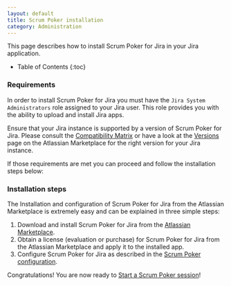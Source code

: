 ```yaml
---
layout: default
title: Scrum Poker installation
category: Administration
---
```


This page describes how to install Scrum Poker for Jira in your Jira application.

* Table of Contents
{:toc}

### Requirements

In order to install Scrum Poker for Jira you must have the `Jira System Administrators` role assigned to your Jira user.
This role provides you with the ability to upload and install Jira apps.

Ensure that your Jira instance is supported by a version of Scrum Poker for Jira.
Please consult the [Compatibility Matrix](/compatibility-matrix) or have a look at the [Versions](https://marketplace.atlassian.com/apps/1218884/scrum-poker?hosting=server&tab=versions) page on the Atlassian Marketplace for the right version for your Jira instance.

If those requirements are met you can proceed and follow the installation steps below:

### Installation steps

The Installation and configuration of Scrum Poker for Jira from the Atlassian Marketplace is extremely easy and can be explained in three simple steps:

1. Download and install Scrum Poker for Jira from the <a href="{{ site.marketplace_url }}">Atlassian Marketplace</a>.
1. Obtain a license (evaluation or purchase) for Scrum Poker for Jira from the Atlassian Marketplace and apply it to the installed app.
1. Configure Scrum Poker for Jira as described in the <a href="/scrum-poker-configuration">Scrum Poker configuration</a>.

Congratulations!
You are now ready to [Start a Scrum Poker session](/start-scrum-poker-session)!
